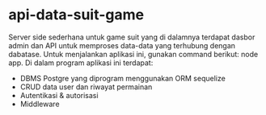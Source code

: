 # api-data-suit-game
Server side sederhana untuk game suit yang di dalamnya terdapat dasbor admin dan API untuk memproses data-data yang terhubung dengan dabatase. Untuk menjalankan aplikasi ini, gunakan command berikut: node app. Di dalam program aplikasi ini terdapat:
- DBMS Postgre yang diprogram menggunakan ORM sequelize
- CRUD data user dan riwayat permainan
- Autentikasi & autorisasi
- Middleware
